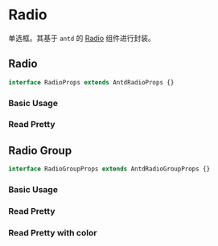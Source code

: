 # Radio

单选框。其基于 `antd` 的 [Radio](https://ant.design/components/radio/) 组件进行封装。

## Radio

```ts
interface RadioProps extends AntdRadioProps {}
```

### Basic Usage

<code src="./demos/new-demos/radio-basic.tsx"></code>

### Read Pretty

<code src="./demos/new-demos/radio-read-pretty.tsx"></code>

## Radio Group

```ts
interface RadioGroupProps extends AntdRadioGroupProps {}
```

### Basic Usage

<code src="./demos/new-demos/group-basic.tsx"></code>

### Read Pretty

<code src="./demos/new-demos/group-read-pretty.tsx"></code>

### Read Pretty with color

<code src="./demos/new-demos/group-read-pretty-color.tsx"></code>
